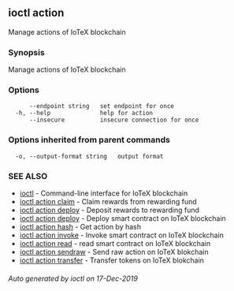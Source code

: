 ## ioctl action

Manage actions of IoTeX blockchain

### Synopsis

Manage actions of IoTeX blockchain

### Options

```
      --endpoint string   set endpoint for once
  -h, --help              help for action
      --insecure          insecure connection for once
```

### Options inherited from parent commands

```
  -o, --output-format string   output format
```

### SEE ALSO

* [ioctl](../README.md)	 - Command-line interface for IoTeX blockchain
* [ioctl action claim](ioctl_action_claim.md)	 - Claim rewards from rewarding fund
* [ioctl action deploy](ioctl_action_deploy.md)	 - Deposit rewards to rewarding fund
* [ioctl action deploy](ioctl_action_deploy.md)	 - Deploy smart contract on IoTeX blockchain
* [ioctl action hash](ioctl_action_hash.md)	 - Get action by hash
* [ioctl action invoke](ioctl_action_invoke.md)	 - Invoke smart contract on IoTeX blockchain
* [ioctl action read](ioctl_action_read.md)	 - read smart contract on IoTeX blockchain
* [ioctl action sendraw](ioctl_action_sendraw.md)	 - Send raw action on IoTeX blokchain
* [ioctl action transfer](ioctl_action_transfer.md)	 - Transfer tokens on IoTeX blokchain

###### Auto generated by ioctl on 17-Dec-2019
